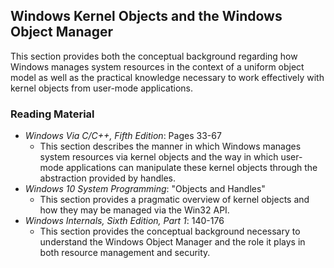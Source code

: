 ## Windows Kernel Objects and the Windows Object Manager

This section provides both the conceptual background regarding how Windows manages system resources in the context of a uniform object model as well as the practical knowledge necessary to work effectively with kernel objects from user-mode applications.

### Reading Material

- _Windows Via C/C++, Fifth Edition_: Pages 33-67
    - This section describes the manner in which Windows manages system resources via kernel objects and the way in which user-mode applications can manipulate these kernel objects through the abstraction provided by handles. 
- _Windows 10 System Programming_: "Objects and Handles"
    - This section provides a pragmatic overview of kernel objects and how they may be managed via the Win32 API.
- _Windows Internals, Sixth Edition, Part 1_: 140-176
    - This section provides the conceptual background necessary to understand the Windows Object Manager and the role it plays in both resource management and security. 
